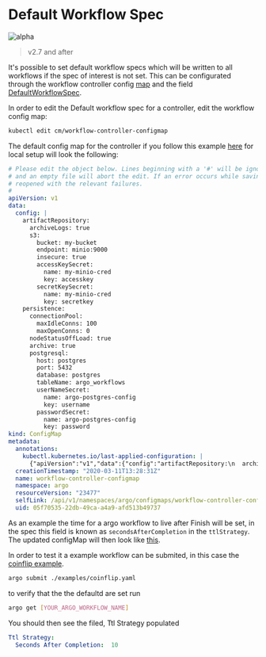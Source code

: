 # Default Workflow Spec

![alpha](assets/alpha.svg)

> v2.7 and after

It's possible to set default workflow specs which will be written to all workflows if the spec of interest is not set. This can be configurated through the 
workflow controller config [map](https://github.com/argoproj/argo/blob/master/workflow/config/config.go#L11) and the field [DefaultWorkflowSpec](https://github.com/argoproj/argo/blob/master/workflow/config/config.go#L69). 


In order to edit the Default workflow spec for a controller, edit the workflow config map: 


```bash 
kubectl edit cm/workflow-controller-configmap
```

The default config map for the controller if you follow this example [here](https://github.com/argoproj/argo/blob/master/docs/CONTRIBUTING.md) for local setup will look the following: 


``` yaml 
# Please edit the object below. Lines beginning with a '#' will be ignored,
# and an empty file will abort the edit. If an error occurs while saving this file will be
# reopened with the relevant failures.
#
apiVersion: v1
data:
  config: |
    artifactRepository:
      archiveLogs: true
      s3:
        bucket: my-bucket
        endpoint: minio:9000
        insecure: true
        accessKeySecret:
          name: my-minio-cred
          key: accesskey
        secretKeySecret:
          name: my-minio-cred
          key: secretkey
    persistence:
      connectionPool:
        maxIdleConns: 100
        maxOpenConns: 0
      nodeStatusOffLoad: true
      archive: true
      postgresql:
        host: postgres
        port: 5432
        database: postgres
        tableName: argo_workflows
        userNameSecret:
          name: argo-postgres-config
          key: username
        passwordSecret:
          name: argo-postgres-config
          key: password
kind: ConfigMap
metadata:
  annotations:
    kubectl.kubernetes.io/last-applied-configuration: |
      {"apiVersion":"v1","data":{"config":"artifactRepository:\n  archiveLogs: true\n  s3:\n    bucket: my-bucket\n    endpoint: minio:9000\n    insecure: true\n    accessKeySecret:\n      name: my-minio$
  creationTimestamp: "2020-03-11T13:28:31Z"
  name: workflow-controller-configmap
  namespace: argo
  resourceVersion: "23477"
  selfLink: /api/v1/namespaces/argo/configmaps/workflow-controller-configmap
  uid: 05f70535-22db-49ca-a4a9-afd513b49737
```

As an example the time for a argo workflow to live after Finish will be set, in the spec this field is known as ```secondsAfterCompletion``` in the ```ttlStrategy```. The updated configMap will then look like [this](https://github.com/argoproj/argo/blob/master/docs/workflow-controller-configmap.yaml).

In order to test it a example workflow can be submited, in this case the [coinflip example](https://github.com/argoproj/argo/blob/master/examples/coinflip.yaml). 

```bash 
argo submit ./examples/coinflip.yaml
```

to verify that the the defaultd are set run 

```bash
argo get [YOUR_ARGO_WORKFLOW_NAME]
```

You should then see the filed, Ttl Strategy populated
```yaml
Ttl Strategy:
  Seconds After Completion:  10
```
